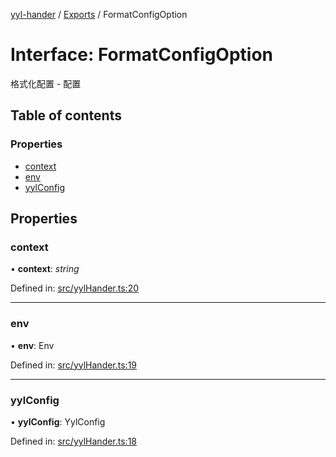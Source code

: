 [yyl-hander](../README.md) / [Exports](../modules.md) / FormatConfigOption

# Interface: FormatConfigOption

格式化配置 - 配置

## Table of contents

### Properties

- [context](formatconfigoption.md#context)
- [env](formatconfigoption.md#env)
- [yylConfig](formatconfigoption.md#yylconfig)

## Properties

### context

• **context**: *string*

Defined in: [src/yylHander.ts:20](https://github.com/yyl-team/yyl-hander/blob/5655bfb/src/yylHander.ts#L20)

___

### env

• **env**: Env

Defined in: [src/yylHander.ts:19](https://github.com/yyl-team/yyl-hander/blob/5655bfb/src/yylHander.ts#L19)

___

### yylConfig

• **yylConfig**: YylConfig

Defined in: [src/yylHander.ts:18](https://github.com/yyl-team/yyl-hander/blob/5655bfb/src/yylHander.ts#L18)
